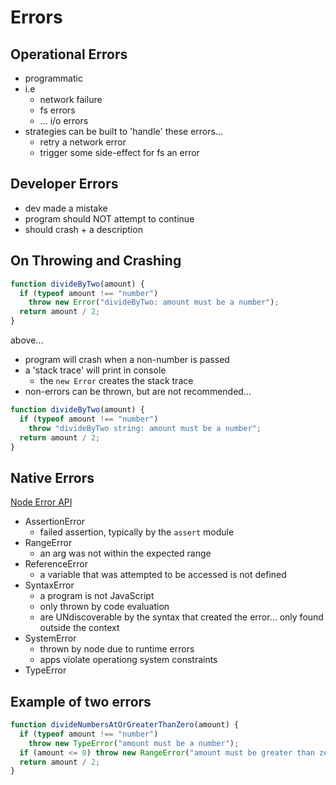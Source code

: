 # Errors

## Operational Errors

- programmatic
- i.e
  - network failure
  - fs errors
  - ... i/o errors
- strategies can be built to 'handle' these errors...
  - retry a network error
  - trigger some side-effect for fs an error

## Developer Errors

- dev made a mistake
- program should NOT attempt to continue
- should crash + a description

## On Throwing and Crashing

```js
function divideByTwo(amount) {
  if (typeof amount !== "number")
    throw new Error("divideByTwo: amount must be a number");
  return amount / 2;
}
```

above...

- program will crash when a non-number is passed
- a 'stack trace' will print in console
  - the `new Error` creates the stack trace
- non-errors can be thrown, but are not recommended...

```js
function divideByTwo(amount) {
  if (typeof amount !== "number")
    throw "divideByTwo string: amount must be a number";
  return amount / 2;
}
```

## Native Errors

[Node Error API](https://nodejs.org/api/errors.html)

- AssertionError
  - failed assertion, typically by the `assert` module
- RangeError
  - an arg was not within the expected range
- ReferenceError
  - a variable that was attempted to be accessed is not defined
- SyntaxError
  - a program is not JavaScript
  - only thrown by code evaluation
  - are UNdiscoverable by the syntax that created the error... only found outside the context
- SystemError
  - thrown by node due to runtime errors
  - apps violate operationg system constraints
- TypeError

## Example of two errors

```js
function divideNumbersAtOrGreaterThanZero(amount) {
  if (typeof amount !== "number")
    throw new TypeError("amount must be a number");
  if (amount <= 0) throw new RangeError("amount must be greater than zero");
  return amount / 2;
}
```
